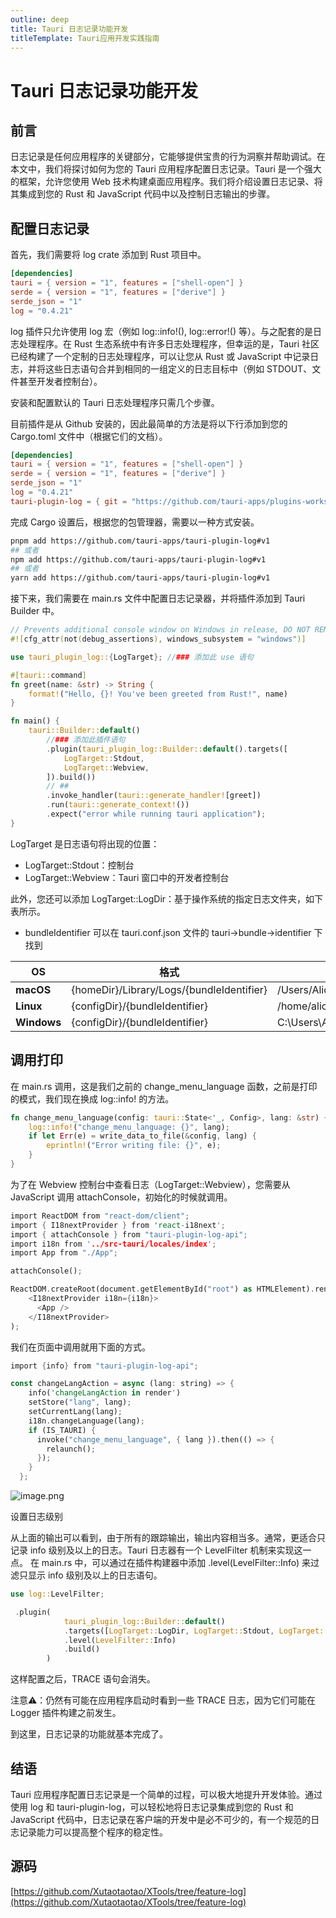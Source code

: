 ```yaml
---
outline: deep
title: Tauri 日志记录功能开发
titleTemplate: Tauri应用开发实践指南
---
```


# Tauri 日志记录功能开发

## 前言
日志记录是任何应用程序的关键部分，它能够提供宝贵的行为洞察并帮助调试。在本文中，我们将探讨如何为您的 Tauri 应用程序配置日志记录。Tauri 是一个强大的框架，允许您使用 Web 技术构建桌面应用程序。我们将介绍设置日志记录、将其集成到您的 Rust 和 JavaScript 代码中以及控制日志输出的步骤。
## 配置日志记录
首先，我们需要将 log crate 添加到 Rust 项目中。
```toml
[dependencies]
tauri = { version = "1", features = ["shell-open"] }
serde = { version = "1", features = ["derive"] }
serde_json = "1"
log = "0.4.21"
```
log 插件只允许使用 log 宏（例如 log::info!(), log::error!() 等）。与之配套的是日志处理程序。在 Rust 生态系统中有许多日志处理程序，但幸运的是，Tauri 社区已经构建了一个定制的日志处理程序，可以让您从 Rust 或 JavaScript 中记录日志，并将这些日志语句合并到相同的一组定义的日志目标中（例如 STDOUT、文件甚至开发者控制台）。

安装和配置默认的 Tauri 日志处理程序只需几个步骤。

目前插件是从 Github 安装的，因此最简单的方法是将以下行添加到您的 Cargo.toml 文件中（根据它们的文档）。
```toml
[dependencies]
tauri = { version = "1", features = ["shell-open"] }
serde = { version = "1", features = ["derive"] }
serde_json = "1"
log = "0.4.21"
tauri-plugin-log = { git = "https://github.com/tauri-apps/plugins-workspace", branch = "v1" }
```
完成 Cargo 设置后，根据您的包管理器，需要以一种方式安装。
```bash
pnpm add https://github.com/tauri-apps/tauri-plugin-log#v1
## 或者
npm add https://github.com/tauri-apps/tauri-plugin-log#v1
## 或者
yarn add https://github.com/tauri-apps/tauri-plugin-log#v1
```
接下来，我们需要在 main.rs 文件中配置日志记录器，并将插件添加到 Tauri Builder 中。
```rust
// Prevents additional console window on Windows in release, DO NOT REMOVE!!
#![cfg_attr(not(debug_assertions), windows_subsystem = "windows")]

use tauri_plugin_log::{LogTarget}; //### 添加此 use 语句

#[tauri::command]
fn greet(name: &str) -> String {
    format!("Hello, {}! You've been greeted from Rust!", name)
}

fn main() {
    tauri::Builder::default()
        //### 添加此插件语句
        .plugin(tauri_plugin_log::Builder::default().targets([
            LogTarget::Stdout,
            LogTarget::Webview,
        ]).build())
        // ##
        .invoke_handler(tauri::generate_handler![greet])
        .run(tauri::generate_context!())
        .expect("error while running tauri application");
}
```
LogTarget 是日志语句将出现的位置：

- LogTarget::Stdout：控制台
- LogTarget::Webview：Tauri 窗口中的开发者控制台

此外，您还可以添加 LogTarget::LogDir：基于操作系统的指定日志文件夹，如下表所示。


- bundleIdentifier 可以在 tauri.conf.json 文件的 tauri->bundle->identifier 下找到

| OS | 格式 | 例子 |
| --- | --- | --- |
| **macOS** | {homeDir}/Library/Logs/{bundleIdentifier} | /Users/Alice/Library/Logs/com.tauri.dev |
| **Linux** | {configDir}/{bundleIdentifier} | /home/alice/.config/com.tauri.dev |
| **Windows** | {configDir}/{bundleIdentifier} | C:\\Users\\Alice\\AppData\\Roaming\\com.tauri.dev |


## 调用打印
在 main.rs 调用，这是我们之前的 change_menu_language 函数，之前是打印的模式，我们现在换成 log::info! 的方法。
```rust
fn change_menu_language(config: tauri::State<'_, Config>, lang: &str) {
    log::info!("change_menu_language: {}", lang);
    if let Err(e) = write_data_to_file(&config, lang) {
        eprintln!("Error writing file: {}", e);
    }
}
```

为了在 Webview 控制台中查看日志（LogTarget::Webview），您需要从 JavaScript 调用 attachConsole，初始化的时候就调用。
```rust
import ReactDOM from "react-dom/client";
import { I18nextProvider } from 'react-i18next';
import { attachConsole } from "tauri-plugin-log-api";
import i18n from '../src-tauri/locales/index';
import App from "./App";

attachConsole();

ReactDOM.createRoot(document.getElementById("root") as HTMLElement).render(
    <I18nextProvider i18n={i18n}>
      <App />
    </I18nextProvider>
);

```

我们在页面中调用就用下面的方式。
```rust
import {info} from "tauri-plugin-log-api";

const changeLangAction = async (lang: string) => {
    info('changeLangAction in render')
    setStore("lang", lang);
    setCurrentLang(lang);
    i18n.changeLanguage(lang);
    if (IS_TAURI) {
      invoke("change_menu_language", { lang }).then(() => {
        relaunch();
      });
    }
  };
```

![image.png](https://p0-xtjj-private.juejin.cn/tos-cn-i-73owjymdk6/25dd911eeb7c47b788b55a3a3fe0517e~tplv-73owjymdk6-jj-mark-v1:0:0:0:0:5o6Y6YeR5oqA5pyv56S-5Yy6IEAg5YmN56uv5b6Q5b6Q:q75.awebp?policy=eyJ2bSI6MywidWlkIjoiMTE0MDA0OTM5MjU1Njc4In0%3D&rk3s=f64ab15b&x-orig-authkey=f32326d3454f2ac7e96d3d06cdbb035152127018&x-orig-expires=1724757980&x-orig-sign=p%2BNiD%2FClid4KK42QY9qS5EwhxCw%3D)

设置日志级别

从上面的输出可以看到，由于所有的跟踪输出，输出内容相当多。通常，更适合只记录 info 级别及以上的日志。Tauri 日志器有一个 LevelFilter 机制来实现这一点。
在 main.rs 中，可以通过在插件构建器中添加 .level(LevelFilter::Info) 来过滤只显示 info 级别及以上的日志语句。
```rust
use log::LevelFilter;

 .plugin(
            tauri_plugin_log::Builder::default()
            .targets([LogTarget::LogDir, LogTarget::Stdout, LogTarget::Webview])
            .level(LevelFilter::Info)
            .build()
        )
```
这样配置之后，TRACE 语句会消失。

注意⚠️：仍然有可能在应用程序启动时看到一些 TRACE 日志，因为它们可能在 Logger 插件构建之前发生。

到这里，日志记录的功能就基本完成了。
## 结语
Tauri 应用程序配置日志记录是一个简单的过程，可以极大地提升开发体验。通过使用 log 和 tauri-plugin-log，可以轻松地将日志记录集成到您的 Rust 和 JavaScript 代码中，日志记录在客户端的开发中是必不可少的，有一个规范的日志记录能力可以提高整个程序的稳定性。
## 源码
[https://github.com/Xutaotaotao/XTools/tree/feature-log](https://github.com/Xutaotaotao/XTools/tree/feature-log)
